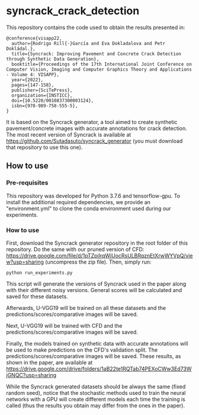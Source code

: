 # syncrack_crack_detection
This repository contains the code used to obtain the results presented in:
```
@conference{visapp22,
  author={Rodrigo Rill{-}García and Eva Dokladalova and Petr Dokládal.},
  title={Syncrack: Improving Pavement and Concrete Crack Detection through Synthetic Data Generation},
  booktitle={Proceedings of the 17th International Joint Conference on Computer Vision, Imaging and Computer Graphics Theory and Applications - Volume 4: VISAPP},
  year={2022},
  pages={147-158},
  publisher={SciTePress},
  organization={INSTICC},
  doi={10.5220/0010837300003124},
  isbn={978-989-758-555-5},
}
```

It is based on the Syncrack generator, a tool aimed to create synthetic pavement/concrete images with accurate annotations for crack detection.
The most recent version of Syncrack is available at https://github.com/Sutadasuto/syncrack_generator (you must download that repository to use this one).

## How to use
### Pre-requisites
This repository was developed for Python 3.7.6 and tensorflow-gpu. To install the additional required dependencies, we provide an "environment.yml" to clone the conda environment used during our experiments.

### How to use
First, download the Syncrack generator repository in the root folder of this repository. 
Do the same with our pruned version of CFD: https://drive.google.com/file/d/1pTZpiIrqWiUocRsULBRqznEtXrwWYVpQ/view?usp=sharing (uncompress the zip file).
Then, simply run:
```
python run_experiments.py
```

This script will generate the versions of Syncrack used in the paper along with their different noisy versions. General scores will be calculated and saved for these datasets.

Afterwards, U-VGG19 will be trained on all these datasets and the predictions/scores/comparative images will be saved.

Next, U-VGG19 will be trained with CFD and the predictions/scores/comparative images will be saved.

Finally, the models trained on synthetic data with accurate annotations will be used to make predictions on the CFD's validation split. The predictions/scores/comparative images will be saved. These results, as shown in the paper, are available at https://drive.google.com/drive/folders/1aB22te1RQTab74PEXoCWw3Ed73WjGNQC?usp=sharing

While the Syncrack generated datasets should be always the same (fixed random seed), notice that the stochastic methods used to train the neural networks with a GPU will create different models each time the training is called (thus the results you obtain may differ from the ones in the paper).
